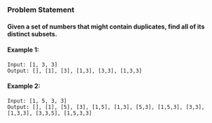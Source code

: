 ### Problem Statement
#### Given a set of numbers that might contain duplicates, find all of its distinct subsets.

#### Example 1:
```
Input: [1, 3, 3]
Output: [], [1], [3], [1,3], [3,3], [1,3,3]
```
#### Example 2:
```
Input: [1, 5, 3, 3]
Output: [], [1], [5], [3], [1,5], [1,3], [5,3], [1,5,3], [3,3], [1,3,3], [3,3,5], [1,5,3,3] 
```
